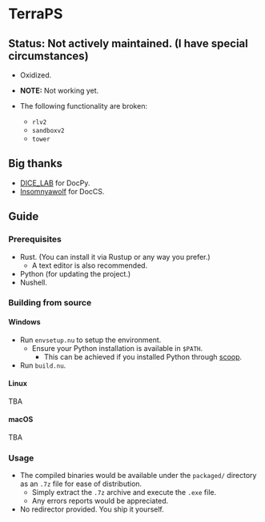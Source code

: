 # TerraPS

## Status: Not actively maintained. (I have special circumstances)

- Oxidized.
- __NOTE:__ Not working yet.

- The following functionality are broken:
    - `rlv2`
    - `sandboxv2`
    - `tower`

## Big thanks

- [DICE_LAB](https://github.com/DICE-LAB-SYX) for DocPy.
- [Insomnyawolf](https://github.com/insomnyawolf/) for DocCS.

## Guide

### Prerequisites

- Rust. (You can install it via Rustup or any way you prefer.)
    - A text editor is also recommended.
- Python (for updating the project.)
- Nushell.

### Building from source

#### Windows

- Run `envsetup.nu` to setup the environment.
    - Ensure your Python installation is available in `$PATH`.
        - This can be achieved if you installed Python through [scoop](https://scoop.sh/).
- Run `build.nu`.

#### Linux

TBA

#### macOS

TBA

### Usage

- The compiled binaries would be available under the `packaged/` directory as an `.7z` file for ease of distribution.
    - Simply extract the `.7z` archive and execute the `.exe` file.
    - Any errors reports would be appreciated.
- No redirector provided. You ship it yourself.
